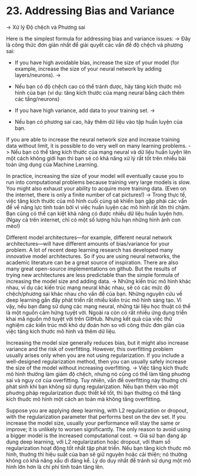 # 23. Addressing Bias and Variance
->
Xử lý Độ chệch và Phương sai

Here is the simplest formula for addressing bias and variance issues:
->
Đây là công thức đơn giản nhất để giải quyết các vấn đề độ chệch và phương sai:

* If you have high avoidable bias, increase the size of your model (for example, increase the size of your neural network by adding layers/neurons).
->
* Nếu bạn có độ chệch cao có thể tránh được, hãy tăng kích thước mô hình của bạn (ví dụ: tăng kích thước của mạng neural bằng cách thêm các tầng/neurons)

* If you have high variance, add data to your training set.
->
* Nếu bạn có phương sai cao, hãy thêm dữ liệu vào tập huấn luyện của bạn.

If you are able to increase the neural network size and increase training data without limit, it is possible to do very well on many learning problems.
->
Nếu bạn có thể tăng kích thước của mạng neural và dữ liệu huấn luyện lên một cách không giới hạn thì bạn sẽ có khả năng xử lý rất tốt trên nhiều bài toán ứng dụng của Machine Learning.

In practice, increasing the size of your model will eventually cause you to run into computational problems because training very large models is slow. You might also exhaust your ability to acquire more training data. (Even on the internet, there is only a finite number of cat pictures!)
->
Trong thực tế, việc tăng kích thước của mô hình cuối cùng sẽ khiến bạn gặp phải các vấn đề về năng lực tính toán bởi vì việc huấn luyện các mô hình rất lớn thì chậm. Bạn cũng có thể cạn kiệt khả năng có được nhiều dữ liệu huấn luyện hơn. (Ngay cả trên internet, chỉ có một số lượng hữu hạn những hình ảnh con mèo!)

Different model architectures—for example, different neural network architectures—will have different amounts of bias/variance for your problem. A lot of recent deep learning research has developed many innovative model architectures. So if you are using neural networks, the academic literature can be a great source of inspiration. There are also many great open-source implementations on github. But the results of trying new architectures are less predictable than the simple formula of increasing the model size and adding data.
->
Những kiến trúc mô hình khác nhau, ví dụ các kiến trúc mạng neural khác nhau, sẽ có các mức độ chệch/phương sai khác nhau cho vấn đề của bạn. Những nguyên cứu về deep learning gần đây phát triển rất nhiều kiến trúc mô hình sáng tạo. Vì vậy, nếu bạn đang sử dụng các mạng neural, những tài liệu học thuật có thể là một nguồn cảm hứng tuyệt vời. Ngoài ra còn có rất nhiều ứng dụng triển khai mã nguồn mở tuyệt vời trên GitHub. Nhưng kết quả của việc thử nghiệm các kiến trúc mới khó dự đoán hơn so với công thức đơn giản của việc tăng kích thước mô hình và thêm dữ liệu.

Increasing the model size generally reduces bias, but it might also increase variance and the risk of overfitting. However, this overfitting problem usually arises only when you are not using regularization. If you include a well-designed regularization method, then you can usually safely increase the size of the model without increasing overfitting.
->
Việc tăng kích thuớc mô hình thường làm giảm độ chệch, nhưng nó cũng có thể làm tăng phuơng sai và nguy cơ của overfitting. Tuy nhiên, vấn đề overfitting này thuờng chỉ phát sinh khi bạn không sử dụng regularization. Nếu bạn thêm vào một phuơng pháp regularization đuợc thiết kế tốt, thì bạn thường có thể tăng kích thuớc mô hình một cách an toàn mà không tăng overfitting.

Suppose you are applying deep learning, with L2 regularization or dropout, with the regularization parameter that performs best on the dev set. If you increase the model size, usually your performance will stay the same or improve; it is unlikely to worsen significantly. The only reason to avoid using a bigger model is the increased computational cost.
->
Giả sử bạn đang áp dụng deep learning, với L2 regularization hoặc dropout, với tham số regularization hoạt động tốt nhất tập phát triển. Nếu bạn tăng kích thuớc mô hình, thuờng thì hiệu suất của bạn sẽ giữ nguyên hoặc cải thiện; nó thường không có khả năng xấu đi đáng kể. Lý do duy nhất để tránh sử dụng một mô hình lớn hơn là chi phí tính toán tăng lên.
